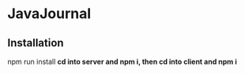 # JavaJournal

## Installation
npm run install **cd into server and npm i, then cd into client and npm i**